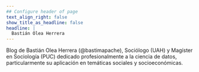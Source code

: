 ```yaml
---
## Configure header of page
text_align_right: false
show_title_as_headline: false
headline: |
  Bastián Olea Herrera
---
```


<!-- this is a subheadline -->
Blog de Bastián Olea Herrera (@bastimapache), Sociólogo (UAH) y Magíster en Sociología (PUC) dedicado profesionalmente a la ciencia de datos, particularmente su aplicación en temáticas sociales y socioeconómicas.